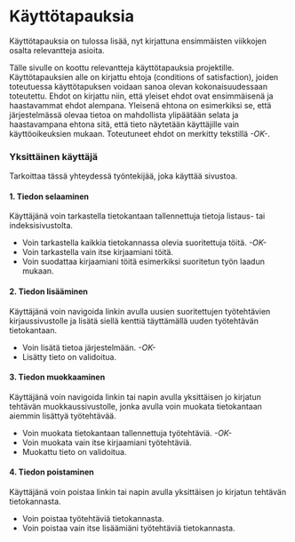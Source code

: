 # Käyttötapauksia 

Käyttötapauksia on tulossa lisää, nyt kirjattuna ensimmäisten viikkojen osalta relevantteja asioita.

Tälle sivulle on koottu relevantteja käyttötapauksia projektille. Käyttötapauksien alle on kirjattu ehtoja (conditions of satisfaction), joiden toteutuessa käyttötapuksen voidaan sanoa olevan kokonaisuudessaan toteutettu. Ehdot on kirjattu niin, että yleiset ehdot ovat ensimmäisenä ja haastavammat ehdot alempana. Yleisenä ehtona on esimerkiksi se, että järjestelmässä olevaa tietoa on mahdollista ylipäätään selata ja haastavampana ehtona sitä, että tieto näytetään käyttäjille vain käyttöoikeuksien mukaan. Toteutuneet ehdot on merkitty tekstillä *-OK-*.

### Yksittäinen käyttäjä
Tarkoittaa tässä yhteydessä työntekijää, joka käyttää sivustoa.

#### 1. Tiedon selaaminen
Käyttäjänä voin tarkastella tietokantaan tallennettuja tietoja listaus- tai indeksisivustolta.
+ Voin tarkastella kaikkia tietokannassa olevia suoritettuja töitä. *-OK-*
+ Voin tarkastella vain itse kirjaamiani töitä.
+ Voin suodattaa kirjaamiani töitä esimerkiksi suoritetun työn laadun mukaan.

#### 2. Tiedon lisääminen
Käyttäjänä voin navigoida linkin avulla uusien suoritettujen työtehtävien kirjaussivustolle ja lisätä siellä kenttiä täyttämällä uuden työtehtävän tietokantaan.
+ Voin lisätä tietoa järjestelmään. *-OK-*
+ Lisätty tieto on validoitua.

#### 3. Tiedon muokkaaminen
Käyttäjänä voin navigoida linkin tai napin avulla yksittäisen jo kirjatun tehtävän muokkaussivustolle, jonka avulla voin muokata tietokantaan aiemmin lisättyä työtehtävää.
+ Voin muokata tietokantaan tallennettuja työtehtäviä. *-OK-*
+ Voin muokata vain itse kirjaamiani työtehtäviä.
+ Muokattu tieto on validoitua.

#### 4. Tiedon poistaminen
Käyttäjänä voin poistaa linkin tai napin avulla yksittäisen jo kirjatun tehtävän tietokannasta.
+ Voin poistaa työtehtäviä tietokannasta.
+ Voin poistaa vain itse lisäämiäni työtehtäviä tietokannasta.
